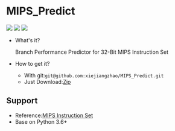 # MIPS_Predict

![][1]
![][2]
![][3]

- What's it?

  Branch Performance Predictor for 32-Bit MIPS Instruction Set

- How to get it?

  - With git:`git@github.com:xiejiangzhao/MIPS_Predict.git`
  - Just Download:[Zip](https://github.com/xiejiangzhao/MIPS_Predict/archive/master.zip)

## Support

- Reference:[MIPS Instruction Set](http://blog.csdn.net/yixilee/article/details/4316617)
- Base on Python 3.6+


[1]:https://img.shields.io/travis/rust-lang/rust.svg
[2]:https://img.shields.io/badge/python-3.6.0-blue.svg
[3]:https://img.shields.io/badge/release-1.0-orange.svg